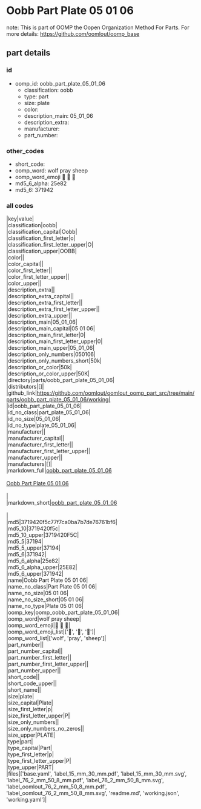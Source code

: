 # Oobb Part Plate 05 01 06  

note: This is part of OOMP the Oopen Organization Method For Parts. For more details: https://github.com/oomlout/oomp_base

##  part details





### id
* oomp_id: oobb_part_plate_05_01_06
  * classification: oobb
  * type: part
  * size: plate
  * color: 
  * description_main: 05_01_06
  * description_extra: 
  * manufacturer: 
  * part_number: 

### other_codes
* short_code: 
* oomp_word: wolf pray sheep
* oomp_word_emoji :wolf: :pray: :sheep:
* md5_6_alpha: 25e82
* md5_6: 371942

### all codes 
|key|value|  
|classification|oobb|  
|classification_capital|Oobb|  
|classification_first_letter|o|  
|classification_first_letter_upper|O|  
|classification_upper|OOBB|  
|color||  
|color_capital||  
|color_first_letter||  
|color_first_letter_upper||  
|color_upper||  
|description_extra||  
|description_extra_capital||  
|description_extra_first_letter||  
|description_extra_first_letter_upper||  
|description_extra_upper||  
|description_main|05_01_06|  
|description_main_capital|05 01 06|  
|description_main_first_letter|0|  
|description_main_first_letter_upper|0|  
|description_main_upper|05_01_06|  
|description_only_numbers|050106|  
|description_only_numbers_short|50k|  
|description_or_color|50k|  
|description_or_color_upper|50K|  
|directory|parts/oobb_part_plate_05_01_06|  
|distributors|[]|  
|github_link|https://github.com/oomlout/oomlout_oomp_part_src/tree/main/parts/oobb_part_plate_05_01_06/working|  
|id|oobb_part_plate_05_01_06|  
|id_no_class|part_plate_05_01_06|  
|id_no_size|05_01_06|  
|id_no_type|plate_05_01_06|  
|manufacturer||  
|manufacturer_capital||  
|manufacturer_first_letter||  
|manufacturer_first_letter_upper||  
|manufacturer_upper||  
|manufacturers|[]|  
|markdown_full|[oobb_part_plate_05_01_06](https://github.com/oomlout/oomlout_oomp_part_src/tree/main/parts/oobb_part_plate_05_01_06/working)<br>[](https://github.com/oomlout/oomlout_oomp_part_src/tree/main/parts/oobb_part_plate_05_01_06/working)<br>[Oobb Part Plate 05 01 06](https://github.com/oomlout/oomlout_oomp_part_src/tree/main/parts/oobb_part_plate_05_01_06/working)<br><br>|  
|markdown_short|[oobb_part_plate_05_01_06](https://github.com/oomlout/oomlout_oomp_part_src/tree/main/parts/oobb_part_plate_05_01_06/working)<br><br>|  
|md5|3719420f5c77f7ca0ba7b7de76761bf6|  
|md5_10|3719420f5c|  
|md5_10_upper|3719420F5C|  
|md5_5|37194|  
|md5_5_upper|37194|  
|md5_6|371942|  
|md5_6_alpha|25e82|  
|md5_6_alpha_upper|25E82|  
|md5_6_upper|371942|  
|name|Oobb Part Plate 05 01 06|  
|name_no_class|Part Plate 05 01 06|  
|name_no_size|05 01 06|  
|name_no_size_short|05 01 06|  
|name_no_type|Plate 05 01 06|  
|oomp_key|oomp_oobb_part_plate_05_01_06|  
|oomp_word|wolf pray sheep|  
|oomp_word_emoji|:wolf: :pray: :sheep:|  
|oomp_word_emoji_list|[':wolf:', ':pray:', ':sheep:']|  
|oomp_word_list|['wolf', 'pray', 'sheep']|  
|part_number||  
|part_number_capital||  
|part_number_first_letter||  
|part_number_first_letter_upper||  
|part_number_upper||  
|short_code||  
|short_code_upper||  
|short_name||  
|size|plate|  
|size_capital|Plate|  
|size_first_letter|p|  
|size_first_letter_upper|P|  
|size_only_numbers||  
|size_only_numbers_no_zeros||  
|size_upper|PLATE|  
|type|part|  
|type_capital|Part|  
|type_first_letter|p|  
|type_first_letter_upper|P|  
|type_upper|PART|  
|files|['base.yaml', 'label_15_mm_30_mm.pdf', 'label_15_mm_30_mm.svg', 'label_76_2_mm_50_8_mm.pdf', 'label_76_2_mm_50_8_mm.svg', 'label_oomlout_76_2_mm_50_8_mm.pdf', 'label_oomlout_76_2_mm_50_8_mm.svg', 'readme.md', 'working.json', 'working.yaml']|  
